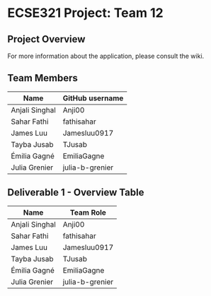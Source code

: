 # ECSE321 Project: Team 12


## Project Overview

For more information about the application, please consult the wiki.

## Team Members

| Name           | GitHub username |
| -------------- | --------------- |
| Anjali Singhal | Anji00          |
| Sahar Fathi    | fathisahar      |
| James Luu      | Jamesluu0917    |
| Tayba Jusab    | TJusab          |
| Émilia Gagné   | EmiliaGagne     |
| Julia Grenier  | julia-b-grenier |

## Deliverable 1 - Overview Table
| Name           | Team Role       | 
| -------------- | --------------- |
| Anjali Singhal | Anji00          |
| Sahar Fathi    | fathisahar      |
| James Luu      | Jamesluu0917    |
| Tayba Jusab    | TJusab          |
| Émilia Gagné   | EmiliaGagne     |
| Julia Grenier  | julia-b-grenier |


